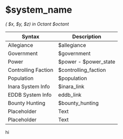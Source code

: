 
# $system_name

*( $x, $y, $z) in Octant $octant*

| Syntax      | Description |
| ----------- | ----------- |
| Allegiance  | $allegiance       |
| Government  | $government       |
| Power       | $power - $power_state
| Controlling Faction | $controlling_faction |
| Population  | $population       |
| Inara System Info | $inara_link        |
| EDDB System Info | eddb_link |
| Bounty Hunting | $bounty_hunting        |
| Placeholder |Text        |
| Placeholder |Text        |

hi



